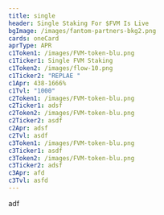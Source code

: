 ```yaml
---
title: single
header: Single Staking For $FVM Is Live
bgImage: /images/fantom-partners-bkg2.png
cards: oneCard
aprType: APR
c1Token1: /images/FVM-token-blu.png
c1Ticker1: Single FVM Staking
c1Token2: /images/flow-10.png
c1Ticker2: "REPLAE "
c1Apr: 438-1666%
c1Tvl: "1000"
c2Token1: /images/FVM-token-blu.png
c2Ticker1: adsf
c2Token2: /images/FVM-token-blu.png
c2Ticker2: asdf
c2Apr: adsf
c2Tvl: asdf
c3Token1: /images/FVM-token-blu.png
c3Ticker1: asdf
c3Token2: /images/FVM-token-blu.png
c3Ticker2: adsf
c3Apr: afd
c3Tvl: asfd
---
```

a﻿df